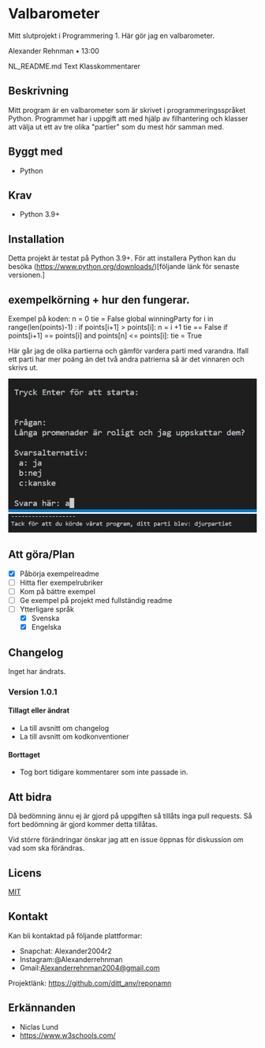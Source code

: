 # Valbarometer
Mitt slutprojekt i Programmering 1. Här gör jag en valbarometer. 

Alexander Rehnman
•
13:00

NL_README.md
Text
Klasskommentarer


## Beskrivning

Mitt program är en valbarometer som är skrivet i programmeringsspråket Python. Programmet har i uppgift att med hjälp av filhantering och klasser att välja ut ett av tre olika "partier" som du mest hör samman med.

## Byggt med

- Python

## Krav

- Python 3.9+

## Installation

Detta projekt är testat på Python 3.9+. För att installera Python kan du besöka (https://www.python.org/downloads/)[följande länk för senaste versionen.]

## exempelkörning + hur den fungerar.


Exempel på koden:
        n = 0
        tie = False
        global winningParty 
        for i in range(len(points)-1) :
            if points[i+1] > points[i]:
                n = i +1
                tie == False
            if points[i+1] == points[i] and points[n] <= points[i]:
                tie = True

Här går jag de olika partierna och gämför vardera parti med varandra. Ifall ett parti har mer poäng än det två andra patrierna så är det vinnaren och skrivs ut.

<img src ="./img/bild1.jpg">
<img src ="./img/bild2.jpg">


## Att göra/Plan

- [x] Påbörja exempelreadme
- [ ] Hitta fler exempelrubriker
- [ ] Kom på bättre exempel
- [ ] Ge exempel på projekt med fullständig readme
- [ ] Ytterligare språk
    - [x] Svenska
    - [x] Engelska

## Changelog

Inget har ändrats.

### Version 1.0.1

#### Tillagt eller ändrat

- La till avsnitt om changelog
- La till avsnitt om kodkonventioner

#### Borttaget

- Tog bort tidigare kommentarer som inte passade in.

## Att bidra 

Då bedömning ännu ej är gjord på uppgiften så tillåts inga pull requests. Så fort bedömning är gjord kommer detta tillåtas.  

Vid större förändringar önskar jag att en issue öppnas för diskussion om vad som ska förändras.

## Licens

[MIT](https://choosealicense.com/licenses/mit/)

## Kontakt

Kan bli kontaktad på följande plattformar:

- Snapchat: Alexander2004r2
- Instagram:@Alexanderrehnman
- Gmail:Alexanderrehnman2004@gmail.com

Projektlänk: https://github.com/ditt_anv/reponamn

## Erkännanden

- Niclas Lund
- https://www.w3schools.com/

